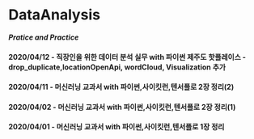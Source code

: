 # DataAnalysis 

***Pratice and Practice***
#### 2020/04/12 - 직장인을 위한 데이터 분석 실무 with 파이썬 제주도 핫플레이스 - drop_duplicate,locationOpenApi, wordCloud, Visualization 추가
#### 2020/04/11 - 머신러닝 교과서 with 파이썬,사이킷런,텐서플로 2장 정리(2)
#### 2020/04/02 - 머신러닝 교과서 with 파이썬,사이킷런,텐서플로 2장 정리(1)
#### 2020/04/01 - 머신러닝 교과서 with 파이썬,사이킷런,텐서플로 1장 정리

